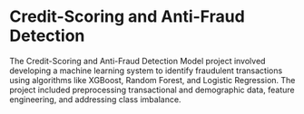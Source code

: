# Credit-Scoring and Anti-Fraud Detection
The Credit-Scoring and Anti-Fraud Detection Model project involved developing a machine learning system to identify fraudulent transactions using algorithms like XGBoost, Random Forest, and Logistic Regression. The project included preprocessing transactional and demographic data, feature engineering, and addressing class imbalance. 
